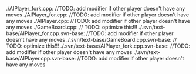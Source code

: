 ./AIPlayer_fork.cpp:                    //TODO: add modifier if other player doesn't have any moves
./AIPlayer_for.cpp:                    //TODO: add modifier if other player doesn't have any moves
./AIPlayer.cpp:                    //TODO: add modifier if other player doesn't have any moves
./GameBoard.cpp:           // TODO: optimize this!!!
./.svn/text-base/AIPlayer_for.cpp.svn-base:                    //TODO: add modifier if other player doesn't have any moves
./.svn/text-base/GameBoard.cpp.svn-base:           // TODO: optimize this!!!
./.svn/text-base/AIPlayer_fork.cpp.svn-base:                    //TODO: add modifier if other player doesn't have any moves
./.svn/text-base/AIPlayer.cpp.svn-base:                    //TODO: add modifier if other player doesn't have any moves

